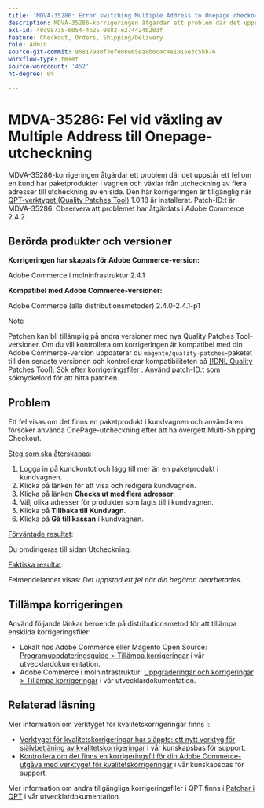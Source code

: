 ```yaml
---
title: 'MDVA-35286: Error switching Multiple Address to Onepage checkout'
description: MDVA-35286-korrigeringen åtgärdar ett problem där det uppstår ett fel om en kund har paketprodukter i vagnen och växlar från utcheckning av flera adresser till utcheckning av en sida. Den här korrigeringen är tillgänglig när [QPT-verktyget (Quality Patches Tool)](/help/announcements/adobe-commerce-announcements/magento-quality-patches-released-new-tool-to-self-serve-quality-patches.md) 1.0.18 är installerat. Patch-ID:t är MDVA-35286. Observera att problemet har åtgärdats i Adobe Commerce 2.4.2.
exl-id: 40c98735-6054-4b25-9882-e274424b203f
feature: Checkout, Orders, Shipping/Delivery
role: Admin
source-git-commit: 958179e0f3efe08e65ea8b0c4c4e1015e3c5bb76
workflow-type: tm+mt
source-wordcount: '452'
ht-degree: 0%

---
```


# MDVA-35286: Fel vid växling av Multiple Address till Onepage-utcheckning

MDVA-35286-korrigeringen åtgärdar ett problem där det uppstår ett fel om en kund har paketprodukter i vagnen och växlar från utcheckning av flera adresser till utcheckning av en sida. Den här korrigeringen är tillgänglig när [QPT-verktyget (Quality Patches Tool)](/help/announcements/adobe-commerce-announcements/magento-quality-patches-released-new-tool-to-self-serve-quality-patches.md) 1.0.18 är installerat. Patch-ID:t är MDVA-35286. Observera att problemet har åtgärdats i Adobe Commerce 2.4.2.

## Berörda produkter och versioner

**Korrigeringen har skapats för Adobe Commerce-version:**

Adobe Commerce i molninfrastruktur 2.4.1

**Kompatibel med Adobe Commerce-versioner:**

Adobe Commerce (alla distributionsmetoder) 2.4.0-2.4.1-p1

>[!NOTE]
>
>Patchen kan bli tillämplig på andra versioner med nya Quality Patches Tool-versioner. Om du vill kontrollera om korrigeringen är kompatibel med din Adobe Commerce-version uppdaterar du `magento/quality-patches`-paketet till den senaste versionen och kontrollerar kompatibiliteten på [[!DNL Quality Patches Tool]: Sök efter korrigeringsfiler ](https://devdocs.magento.com/quality-patches/tool.html#patch-grid). Använd patch-ID:t som söknyckelord för att hitta patchen.

## Problem

Ett fel visas om det finns en paketprodukt i kundvagnen och användaren försöker använda OnePage-utcheckning efter att ha övergett Multi-Shipping Checkout.

<u>Steg som ska återskapas</u>:

1. Logga in på kundkontot och lägg till mer än en paketprodukt i kundvagnen.
1. Klicka på länken för att visa och redigera kundvagnen.
1. Klicka på länken **Checka ut med flera adresser**.
1. Välj olika adresser för produkter som lagts till i kundvagnen.
1. Klicka på **Tillbaka till Kundvagn**.
1. Klicka på **Gå till kassan** i kundvagnen.

<u>Förväntade resultat</u>:

Du omdirigeras till sidan Utcheckning.

<u>Faktiska resultat</u>:

Felmeddelandet visas: *Det uppstod ett fel när din begäran bearbetades*.

## Tillämpa korrigeringen

Använd följande länkar beroende på distributionsmetod för att tillämpa enskilda korrigeringsfiler:

* Lokalt hos Adobe Commerce eller Magento Open Source: [Programuppdateringsguide > Tillämpa korrigeringar](https://devdocs.magento.com/guides/v2.4/comp-mgr/patching/mqp.html) i vår utvecklardokumentation.
* Adobe Commerce i molninfrastruktur: [Uppgraderingar och korrigeringar > Tillämpa korrigeringar](https://devdocs.magento.com/cloud/project/project-patch.html) i vår utvecklardokumentation.

## Relaterad läsning

Mer information om verktyget för kvalitetskorrigeringar finns i:

* [Verktyget för kvalitetskorrigeringar har släppts: ett nytt verktyg för självbetjäning av kvalitetskorrigeringar](/help/announcements/adobe-commerce-announcements/magento-quality-patches-released-new-tool-to-self-serve-quality-patches.md) i vår kunskapsbas för support.
* [Kontrollera om det finns en korrigeringsfil för din Adobe Commerce-utgåva med verktyget för kvalitetskorrigeringar](/help/support-tools/patches-available-in-qpt-tool/check-patch-for-magento-issue-with-magento-quality-patches.md) i vår kunskapsbas för support.

Mer information om andra tillgängliga korrigeringsfiler i QPT finns i [Patchar i QPT](https://devdocs.magento.com/quality-patches/tool.html#patch-grid) i vår utvecklardokumentation.
